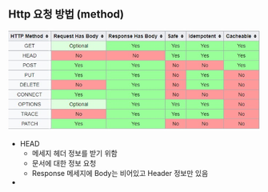 ## Http 요청 방법 (method)
![httpMethods](asset/httpMethods.png)

- HEAD
  - 메세지 헤더 정보를 받기 위함
  - 문서에 대한 정보 요청
  - Response 메세지에 Body는 비어있고 Header 정보만 있음
- 